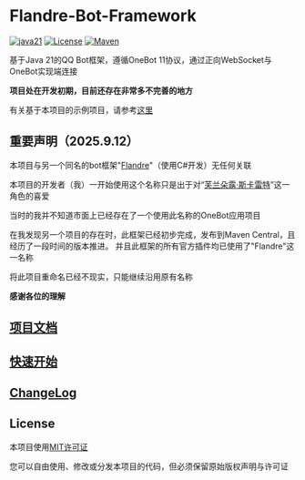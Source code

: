# Flandre-Bot-Framework

[![java21](https://img.shields.io/badge/Java-21-blue.svg)](https://www.oracle.com/java/technologies/downloads/#java21)
[![License](https://img.shields.io/badge/license-MIT-blue.svg)](https://opensource.org/licenses/MIT)
[![Maven](https://img.shields.io/badge/Maven-Central-blue.svg)](https://central.sonatype.com/artifact/io.github.lemonjuice95/flandre-bot-framework)

基于Java 21的QQ Bot框架，遵循OneBot 11协议，通过正向WebSocket与OneBot实现端连接

**项目处在开发初期，目前还存在非常多不完善的地方**

有关基于本项目的示例项目，请参考[这里](https://github.com/LemonJuice95/flandre-bot-example)

## 重要声明（2025.9.12）
本项目与另一个同名的bot框架"[Flandre](https://github.com/FlandreBot/Flandre)"（使用C#开发）无任何关联

本项目的开发者（我）一开始使用这个名称只是出于对“[芙兰朵露·斯卡雷特](https://thwiki.cc/%E8%8A%99%E5%85%B0%E6%9C%B5%E9%9C%B2%C2%B7%E6%96%AF%E5%8D%A1%E8%95%BE%E7%89%B9)”这一角色的喜爱

当时的我并不知道市面上已经存在了一个使用此名称的OneBot应用项目

在我发现另一个项目的存在时，此框架已经初步完成，发布到Maven Central，且经历了一段时间的版本推进。
并且此框架的所有官方插件均已使用了"Flandre"这一名称

将此项目重命名已经不现实，只能继续沿用原有名称

**感谢各位的理解**

## [项目文档](docs/index.md)

## [快速开始](docs/quickstart.md)

## [ChangeLog](CHANGELOG.md)

## License

本项目使用[MIT许可证](LICENSE)

您可以自由使用、修改或分发本项目的代码，但必须保留原始版权声明与许可证